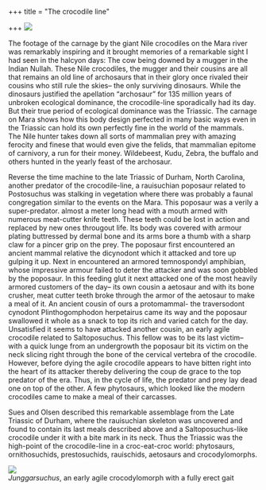 +++
title = "The crocodile line"

+++
[![](https://i2.wp.com/photos1.blogger.com/hello/133/1300/400/Mara_crocodile.jpg)](http://photos1.blogger.com/hello/133/1300/640/Mara_crocodile.jpg)

The footage of the carnage by the giant Nile crocodiles on the Mara
river was remarkably inspiring and it brought memories of a remarkable
sight I had seen in the halcyon days: The cow being downed by a mugger
in the Indian Nullah. These Nile crocodiles, the mugger and their
cousins are all that remains an old line of archosaurs that in their
glory once rivaled their cousins who still rule the skies– the only
surviving dinosaurs. While the dinosaurs justified the apellation
“archosaur” for 135 million years of unbroken ecological dominance,
the crocodile-line sporadically had its day. But their true period of
ecological dominance was the Triassic. The carnage on Mara shows how
this body design perfected in many basic ways even in the Triassic can
hold its own perfectly fine in the world of the mammals. The Nile hunter
takes down all sorts of mammalian prey with amazing ferocity and finese
that would even give the felids, that mammalian epitome of carnivory, a
run for their money. Wildebeest, Kudu, Zebra, the buffalo and others
hunted in the yearly feast of the archosaur.

Reverse the time machine to the late Triassic of Durham, North Carolina,
another predator of the crocodile-line, a rauisuchian poposaur related
to Postosuchus was stalking in vegetation where there was probably a
faunal congregation similar to the events on the Mara. This poposaur was
a verily a super-predator. almost a meter long head with a mouth armed
with numerous meat-cutter knife teeth. These teeth could be lost in
action and replaced by new ones througout life. Its body was covered
with armour plating buttressed by dermal bone and its arms bore a thumb
with a sharp claw for a pincer grip on the prey. The poposaur first
encountered an ancient mammal relative the dicynodont which it attacked
and tore up gulping it up. Next in encountered an armored temnospondyl
amphibian, whose impressive armour failed to deter the attacker and was
soon gobbled by the poposaur. In this feeding glut it next attacked one
of the most heavily armored customers of the day– its own cousin a
aetosaur and with its bone crusher, meat cutter teeth broke through the
armor of the aetosaur to make a meal of it. An ancient cousin of ours a
protomammal- the traversodont cynodont Plinthogomphodon herpetairus came
its way and the poposaur swallowed it whole as a snack to top its rich
and varied catch for the day. Unsatisfied it seems to have attacked
another cousin, an early agile crocodile related to Saltoposuchus. This
fellow was to be its last victim– with a quick lunge from an undergrowth
the poposaur bit its victim on the neck slicing right through the bone
of the cervical vertebra of the crocodile. However, before dying the
agile crocodile appears to have bitten right into the heart of its
attacker thereby delivering the coup de grace to the top predator of the
era. Thus, in the cycle of life, the predator and prey lay dead one on
top of the other. A few phytosaurs, which looked like the modern
crocodiles came to make a meal of their carcasses.

Sues and Olsen described this remarkable assemblage from the Late
Triassic of Durham, where the rauisuchian skeleton was uncovered and
found to contain its last meals described above and a Saltoposuchus-like
crocodile under it with a bite mark in its neck. Thus the Triassic was
the high-point of the crocodile-line in a croc-eat-croc world:
phytosaurs, ornithosuchids, prestosuchids, rauischids, aetosaurs and
crocodylomorphs.

[![](https://i0.wp.com/photos1.blogger.com/blogger/2010/410/320/junggarsuchus.0.jpg)](http://photos1.blogger.com/blogger/2010/410/1600/junggarsuchus.0.jpg)  
*Junggarsuchus*, an early agile crocodylomorph with a fully erect gait
